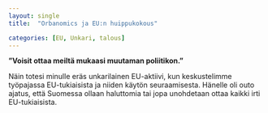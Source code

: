 ```yaml
---
layout: single
title:  "Orbanomics ja EU:n huippukokous"

categories: [EU, Unkari, talous]
---
```


**”Voisit ottaa meiltä mukaasi muutaman poliitikon.”**

Näin totesi minulle eräs unkarilainen EU-aktiivi, kun keskustelimme työpajassa EU-tukiaisista ja niiden käytön seuraamisesta. Hänelle oli outo ajatus, että Suomessa ollaan haluttomia tai jopa unohdetaan ottaa kaikki irti EU-tukiaisista.
